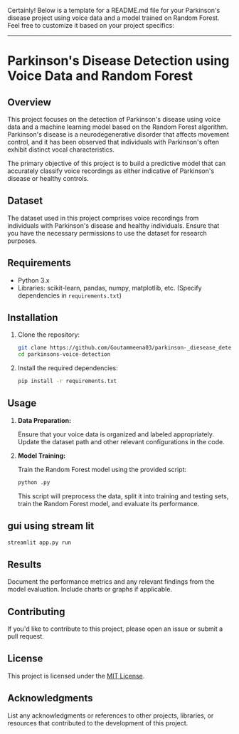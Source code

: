 Certainly! Below is a template for a README.md file for your Parkinson's disease project using voice data and a model trained on Random Forest. Feel free to customize it based on your project specifics:

---

# Parkinson's Disease Detection using Voice Data and Random Forest

## Overview

This project focuses on the detection of Parkinson's disease using voice data and a machine learning model based on the Random Forest algorithm. Parkinson's disease is a neurodegenerative disorder that affects movement control, and it has been observed that individuals with Parkinson's often exhibit distinct vocal characteristics.

The primary objective of this project is to build a predictive model that can accurately classify voice recordings as either indicative of Parkinson's disease or healthy controls.

## Dataset

The dataset used in this project comprises voice recordings from individuals with Parkinson's disease and healthy individuals. Ensure that you have the necessary permissions to use the dataset for research purposes.

## Requirements

- Python 3.x
- Libraries: scikit-learn, pandas, numpy, matplotlib, etc. (Specify dependencies in `requirements.txt`)

## Installation

1. Clone the repository:

   ```bash
   git clone https://github.com/Goutammeena03/parkinson-_diesease_detection_using_randomforest.git
   cd parkinsons-voice-detection
   ```

2. Install the required dependencies:

   ```bash
   pip install -r requirements.txt
   ```

## Usage

1. **Data Preparation:**

   Ensure that your voice data is organized and labeled appropriately. Update the dataset path and other relevant configurations in the code.

2. **Model Training:**

   Train the Random Forest model using the provided script:

   ```bash
   python .py
   ```

   This script will preprocess the data, split it into training and testing sets, train the Random Forest model, and evaluate its performance.
## gui using stream lit 
   ```bash
   streamlit app.py run
   ```
## Results

Document the performance metrics and any relevant findings from the model evaluation. Include charts or graphs if applicable.

## Contributing

If you'd like to contribute to this project, please open an issue or submit a pull request.

## License

This project is licensed under the [MIT License](LICENSE).

## Acknowledgments

List any acknowledgments or references to other projects, libraries, or resources that contributed to the development of this project.



